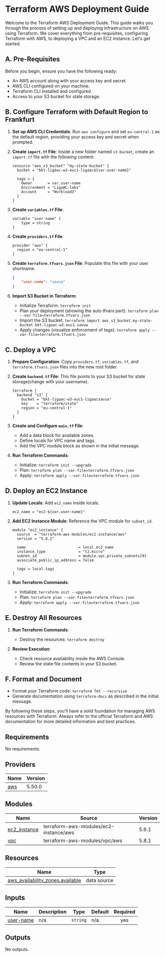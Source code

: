 # Terraform AWS Deployment Guide

Welcome to the Terraform AWS Deployment Guide. This guide walks you through the process of setting up and deploying infrastructure on AWS using Terraform. We cover everything from pre-requisites, configuring Terraform with AWS, to deploying a VPC and an EC2 instance. Let's get started.

## A. Pre-Requisites

Before you begin, ensure you have the following ready:

- An AWS account along with your access key and secret.
- AWS CLI configured on your machine.
- Terraform CLI installed and configured.
- Access to your S3 bucket for state storage.

## B. Configure Terraform with Default Region to Frankfurt

1. **Set up AWS CLI Credentials**: Run `aws configure` and set `eu-central-1` as the default region, providing your access key and secret when prompted.

2. **Create `import.tf` File**: Inside a new folder named `s3-bucket`, create an `import.tf` file with the following content:

    ```hcl
    resource "aws_s3_bucket" "my-state-bucket" {
      bucket = "bkt-ligaac-w3-euc1-ligaac${var.user-name}"

      tags = {
        Owner       = var.user-name
        Environment = "LigaAC-labs"
        Account     = "Workload3"
      }
    }
    ```

3. **Create `variables.tf` File**:

    ```hcl
    variable "user-name" {
        type = string
    }
    ```

4. **Create `providers.tf` File**:

    ```hcl
    provider "aws" {
      region = "eu-central-1"
    }
    ```

5. **Create `terraform.tfvars.json` File**: Populate this file with your user shortname.

    ```json
    {
        "user-name": "savua"
    }
    ```

6. **Import S3 Bucket in Terraform**:

    - Initialize Terraform: `terraform init`
    - Plan your deployment (showing the auto tfvars part): `terraform plan --var-file=terraform.tfvars.json`
    - Import the S3 bucket: `terraform import aws_s3_bucket.my-state-bucket bkt-ligaac-w3-euc1-savua`
    - Apply changes (visualize enforcement of tags): `terraform apply --var-file=terraform.tfvars.json`

## C. Deploy a VPC

1. **Prepare Configuration**: Copy `providers.tf`, `variables.tf`, and `terraform.tfvars.json` files into the new root folder.

2. **Create `backend.tf` File**: This file points to your S3 bucket for state storage(change with your username).

    ```hcl
    terraform {
      backend "s3" {
        bucket = "bkt-ligaac-w3-euc1-ligaacsavua"
        key    = "terraform/state"
        region = "eu-central-1"
      }
    }
    ```

3. **Create and Configure `main.tf` File**:

    - Add a data block for available zones.
    - Define locals for VPC name and tags.
    - Add the VPC module block as shown in the initial message.

4. **Run Terraform Commands**:

    - Initialize: `terraform init --upgrade`
    - Plan: `terraform plan --var-file=terraform.tfvars.json`
    - Apply: `terraform apply --var-file=terraform.tfvars.json`

## D. Deploy an EC2 Instance

1. **Update Locals**: Add `ec2_name` inside locals.

    ```hcl
    ec2_name = "ec2-${var.user-name}"
    ```

2. **Add EC2 Instance Module**: Reference the VPC module for `subnet_id`.

    ```hcl
    module "ec2_instance" {
      source  = "terraform-aws-modules/ec2-instance/aws"
      version = "5.6.1"

      name                        = local.ec2_name
      instance_type               = "t2.micro"
      subnet_id                   = module.vpc.private_subnets[0]
      associate_public_ip_address = false

      tags = local.tags
    }
    ```

3. **Run Terraform Commands**:

    - Initialize: `terraform init --upgrade`
    - Plan: `terraform plan --var-file=terraform.tfvars.json`
    - Apply: `terraform apply --var-file=terraform.tfvars.json`

## E. Destroy All Resources

1. **Run Terraform Commands**:

    - Destroy the resources: `terraform destroy`

2. **Review Execution**:

    - Check resource availability inside the AWS Console.
    - Review the state file contents in your S3 bucket.

## F. Format and Document

- Format your Terraform code: `terraform fmt --recursive`
- Generate documentation using `terraform-docs` as described in the initial message.

By following these steps, you'll have a solid foundation for managing AWS resources with Terraform. Always refer to the official Terraform and AWS documentation for more detailed information and best practices.


<!-- BEGIN_TF_DOCS -->
## Requirements

No requirements.

## Providers

| Name | Version |
|------|---------|
| <a name="provider_aws"></a> [aws](#provider\_aws) | 5.50.0 |

## Modules

| Name | Source | Version |
|------|--------|---------|
| <a name="module_ec2_instance"></a> [ec2\_instance](#module\_ec2\_instance) | terraform-aws-modules/ec2-instance/aws | 5.6.1 |
| <a name="module_vpc"></a> [vpc](#module\_vpc) | terraform-aws-modules/vpc/aws | 5.8.1 |

## Resources

| Name | Type |
|------|------|
| [aws_availability_zones.available](https://registry.terraform.io/providers/hashicorp/aws/latest/docs/data-sources/availability_zones) | data source |

## Inputs

| Name | Description | Type | Default | Required |
|------|-------------|------|---------|:--------:|
| <a name="input_user-name"></a> [user-name](#input\_user-name) | n/a | `string` | n/a | yes |

## Outputs

No outputs.
<!-- END_TF_DOCS -->
